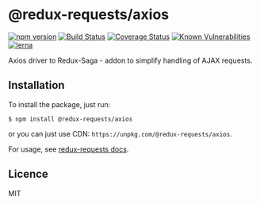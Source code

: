 # @redux-requests/axios

[![npm version](https://badge.fury.io/js/%40redux-requests%2Faxios.svg)](https://badge.fury.io/js/%40redux-requests%2Faxios)
[![Build Status](https://travis-ci.org/klis87/redux-requests.svg?branch=master)](https://travis-ci.org/klis87/redux-requests)
[![Coverage Status](https://coveralls.io/repos/github/klis87/redux-requests/badge.svg?branch=master)](https://coveralls.io/github/klis87/redux-requests?branch=master)
[![Known Vulnerabilities](https://snyk.io/test/github/klis87/redux-requests/badge.svg)](https://snyk.io/test/github/klis87/redux-requests)
[![lerna](https://img.shields.io/badge/maintained%20with-lerna-cc00ff.svg)](https://lernajs.io/)

Axios driver to Redux-Saga - addon to simplify handling of AJAX requests.

## Installation

To install the package, just run:
```
$ npm install @redux-requests/axios
```
or you can just use CDN: `https://unpkg.com/@redux-requests/axios`.

For usage, see [redux-requests docs](https://github.com/klis87/redux-requests).

## Licence

MIT
